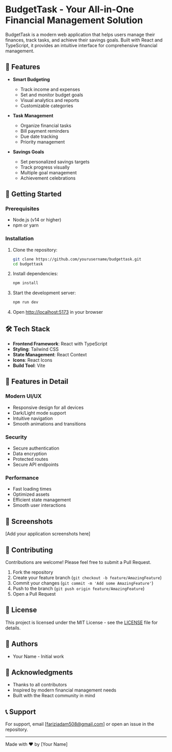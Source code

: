# BudgetTask - Your All-in-One Financial Management Solution

BudgetTask is a modern web application that helps users manage their finances, track tasks, and achieve their savings goals. Built with React and TypeScript, it provides an intuitive interface for comprehensive financial management.

## 🌟 Features

- **Smart Budgeting**
  - Track income and expenses
  - Set and monitor budget goals
  - Visual analytics and reports
  - Customizable categories

- **Task Management**
  - Organize financial tasks
  - Bill payment reminders
  - Due date tracking
  - Priority management

- **Savings Goals**
  - Set personalized savings targets
  - Track progress visually
  - Multiple goal management
  - Achievement celebrations

## 🚀 Getting Started

### Prerequisites

- Node.js (v14 or higher)
- npm or yarn

### Installation

1. Clone the repository:
   ```bash
   git clone https://github.com/yourusername/budgettask.git
   cd budgettask
   ```

2. Install dependencies:
   ```bash
   npm install
   ```

3. Start the development server:
   ```bash
   npm run dev
   ```

4. Open [http://localhost:5173](http://localhost:5173) in your browser

## 🛠️ Tech Stack

- **Frontend Framework**: React with TypeScript
- **Styling**: Tailwind CSS
- **State Management**: React Context
- **Icons**: React Icons
- **Build Tool**: Vite

## 🎨 Features in Detail

### Modern UI/UX
- Responsive design for all devices
- Dark/Light mode support
- Intuitive navigation
- Smooth animations and transitions

### Security
- Secure authentication
- Data encryption
- Protected routes
- Secure API endpoints

### Performance
- Fast loading times
- Optimized assets
- Efficient state management
- Smooth user interactions

## 📱 Screenshots

[Add your application screenshots here]

## 🤝 Contributing

Contributions are welcome! Please feel free to submit a Pull Request.

1. Fork the repository
2. Create your feature branch (`git checkout -b feature/AmazingFeature`)
3. Commit your changes (`git commit -m 'Add some AmazingFeature'`)
4. Push to the branch (`git push origin feature/AmazingFeature`)
5. Open a Pull Request

## 📝 License

This project is licensed under the MIT License - see the [LICENSE](LICENSE) file for details.

## 👥 Authors

- Your Name - Initial work

## 🙏 Acknowledgments

- Thanks to all contributors
- Inspired by modern financial management needs
- Built with the React community in mind

## 📞 Support

For support, email [fariziadam508@gmail.com] or open an issue in the repository.

---

Made with ❤️ by [Your Name]
